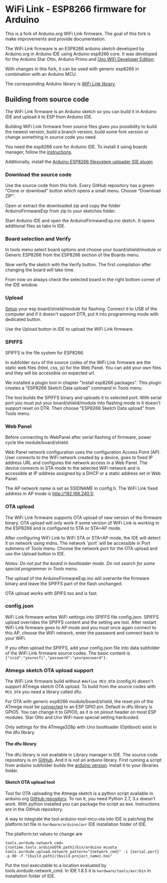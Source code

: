 # WiFi Link - ESP8266 firmware for Arduino

This is a fork of Arduino.org WiFi Link firmware. The goal of this fork is make improvements and provide documentation.

The WiFi Link firmware is an ESP8266 arduino sketch developed by Arduino.org in Arduino IDE using Arduino esp8266 core. It was developed for the Arduino Star Otto, Arduino Primo and [Uno WiFi Developer Edition](https://github.com/jandrassy/UnoWiFiDevEdSerial1).

With changes in this fork, it can be used with generic esp8266 in combination with an Arduino MCU.

The corresponding Arduino library is [WiFi Link library](https://github.com/jandrassy/arduino-library-wifilink).

## Building from source code

The WiFi Link firmware is an Arduino sketch so you can build it in Arduino IDE and upload it to ESP from Arduino IDE.

Building WiFi Link firmware from source files gives you possibility to build the newest version, build a branch version, build some fork version or change something in source code you need.

You need the esp8266 core for Arduino IDE. To install it using boards manager, follow the [instructions](https://github.com/esp8266/Arduino#installing-with-boards-manager).

Additionally, install the [Arduino ESP8266 filesystem uploader IDE plugin](https://github.com/esp8266/arduino-esp8266fs-plugin#arduino-esp8266-filesystem-uploader-)

### Download the source code

Use the source code from this fork. Every GitHub repository has a green "Clone or download" button which opens a small menu. Choose "Download ZIP".

Open or extract the downloaded zip and copy the folder ArduinoFirmwareEsp from zip to your sketches folder.

Start Arduino IDE and open the ArduinoFirmwareEsp.ino sketch. It opens additional files as tabs in IDE.

### Board selection and Verify

In tools menu select board options and choose your board/shield/module or Generic ESP8266 from the ESP8266 section of the Boards menu. 

Now verify the sketch with the Verify button. The first compilation after changing the board will take time.

From now on always check the selected board in the right bottom corner of the IDE window. 

### Upload

[Setup](https://github.com/jandrassy/arduino-firmware-wifilink/wiki/Test-Setup) your esp board/shield/module for flashing. Connect it to USB of the computer and if it doesn't support DTR, put it into programming mode with dedicated button.

Use the Upload button in IDE to upload the WiFi Link firmware.

### SPIFFS
 
SPIFFS is the file system for ESP8266. 
 
In subfolder `data` of the source codes of the WiFi Link firmware are the static web files (html, css, js) for the Web Panel. You can add your own files and they will be accessible on expected url.
 
We installed a plugin tool in chapter "Install esp8266 packages". This plugin creates a "ESP8266 Sketch Data upload" command in Tools menu.
 
The tool builds the SPIFFS binary and uploads it to selected port. With serial port you must put your board/shield/module into flashing mode in it doesn't support reset on DTR. Then choose "ESP8266 Sketch Data upload" from Tools menu.

### Web Panel

Before connecting to WebPanel after serial flashing of firmware, power cycle the module/board/shield. 

Web Panel network configuration uses the configuration Access Point (AP). User connects to the WiFi network created by a device, goes to fixed IP address URL and configures the network access in a Web Panel. The device connects in STA mode to the selected WiFi network and is accessible at IP address assigned by a DHCP or a static address set in Web Panel.

The AP network name is set as SSIDNAME in config.h. The WiFi Link fixed address in AP mode is http://192.168.240.1/.

### OTA upload 

The WiFi Link firmware supports OTA upload of new version of the firmware binary. OTA upload will only work if some version of WiFi Link is working in the ESP8266 and is configured to STA or STA+AP mode.

After configuring WiFi Link to WiFi STA or STA+AP mode, the IDE will detect it on network using mdns. The network 'port' will be accessible in Port submenu of Tools menu. Choose the network port for the OTA upload and use the Upload button in IDE.

*Notes: Do not put the board in bootloader mode. Do not search for some special programmer in Tools menu.*

The upload of the ArduinoFirmwareEsp.ino will overwrite the firmware binary and leave the SPIFFS part of the flash unchanged.

OTA upload works with SPIFS too and is fast.

### config.json

WiFi Link firmware writes WiFi settings into SPIFFS file config.json. SPIFFS upload overrides the SPIFFS content and the setting are lost. After restart WiFi Link firmware goes to AP mode and you must once again connect to this AP, choose the WiFi network, enter the password and connect back to your WiFi. 

If you often upload the SPIFFS, add your config.json file into data subfolder of the WiFi Link firmware source codes. The basic content is `{"ssid":"yourwifi","password":"yourpassword"}.` 

### Atmega sketch OTA upload support

The WiFi Link firmware build without `#define MCU_OTA` (config.h) doesn't support ATmega sketch OTA upload. To build from the source codes with `MCU_OTA` you need a library called dfu.

For OTA with generic esp8266 module/board/shield, the reset pin of the ATmega must be [connected](https://github.com/jandrassy/arduino-firmware-wifilink/wiki/Test-Setup) to an ESP GPIO pin. Default in dfu library is GPIO5. You can change it to GPIO0, as it is on pinout header on most ESP modules. Star Otto and Uno WiFi have special setting hardcoded.

Only settings for the ATmega328p with Uno bootloader (Optiboot) exist in the dfu library. 

#### The dfu library

The dfu library is not available in Library manager in IDE. The source code repository is on [GitHub](https://github.com/ciminaghi/libdfu/tree/arduino-debug). And it is not an arduino library. First running a script from arduino subfolder builds the [arduino version](https://github.com/jandrassy/arduino-firmware-wifilink/wiki/lib/dfu.zip). Install it to your libraries folder.

#### Sketch OTA upload tool

Tool for OTA uploading the Atmega sketch is a python script available in arduino.org [GitHub repository](https://github.com/arduino-org/arduino-tool-mcu-ota). To run it, you need Python 2.7, 3.x doesn't work. With python installed you can package the script as exe. Instructions are in the GitHub repository.

A way to integrate the tool arduino-tool-mcu-ota into IDE is patching the platform.txt file in `hardware/arduino/avr` IDE installation folder of IDE.

The platform.txt values to change are 
```
tools.avrdude.network_cmd={runtime.tools.arduinoOTA.path}/bin/arduino_mcuota
tools.avrdude.upload.network_pattern="{network_cmd}" -i {serial.port} -p 80 -f "{build.path}/{build.project_name}.hex"
```

Put the tool executable to a location evaluated by tools.avrdude.network_cmd. In IDE 1.8.5 it is `hardware/tools/avr/bin` in installation folder of IDE.
